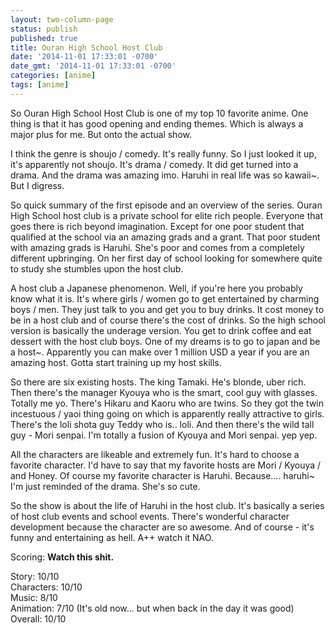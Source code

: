 ```yaml
---
layout: two-column-page
status: publish
published: true
title: Ouran High School Host Club
date: '2014-11-01 17:33:01 -0700'
date_gmt: '2014-11-01 17:33:01 -0700'
categories: [anime]
tags: [anime]
---
```

<p>So Ouran High School Host Club is one of my top 10 favorite anime. One thing is that it has good opening and ending themes. Which is always a major plus for me. But onto the actual show.</p>
<p>I think the genre is shoujo &#47; comedy. It's really funny. So I just looked it up, it's apparently not shoujo. It's drama &#47; comedy. It did get turned into a drama. And the drama was amazing imo. Haruhi in real life was so kawaii~. But I digress.</p>
<p>So quick summary of the first episode and an overview of the series. Ouran High School host club is a private school for elite rich people. Everyone that goes there is rich beyond imagination. Except for one poor student that qualified at the school via an amazing grads and a grant. That poor student with amazing grads is Haruhi. She's poor and comes from a completely different upbringing. On her first day of school looking for somewhere quite to study she stumbles upon the host club.</p>
<p>A host club a Japanese phenomenon. Well, if you're here you probably know what it is. It's where girls &#47; women go to get entertained by charming boys &#47; men. They just talk to you and get you to buy drinks. It cost money to be in a host club and of course there's the cost of drinks. So the high school version is basically the underage version. You get to drink coffee and eat dessert with the host club boys. One of my dreams is to go to japan and be a host~. Apparently you can make over 1 million USD a year if you are an amazing host. Gotta start training up my host skills.</p>
<p>So there are six existing hosts. The king Tamaki. He's blonde, uber rich. Then there's the manager Kyouya who is the smart, cool guy with glasses. Totally me yo. There's Hikaru and Kaoru who are twins. So they got the twin incestuous &#47; yaoi thing going on which is apparently really attractive to girls. There's the loli shota guy Teddy who is.. loli. And then there's the wild tall guy - Mori senpai. I'm totally a fusion of Kyouya and Mori senpai. yep yep.</p>
<p>All the characters are likeable and extremely fun. It's hard to choose a favorite character. I'd have to say that my favorite hosts are Mori &#47; Kyouya &#47; and Honey. Of course my favorite character is Haruhi. Because.... haruhi~ I'm just reminded of the drama. She's so cute.</p>
<p>So the show is about the life of Haruhi in the host club. It's basically a series of host club events and school events. There's wonderful character development because the character are so awesome. And of course - it's funny and entertaining as hell. A++ watch it NAO.</p>
<p>Scoring: <strong>Watch this shit.</strong></p>
<p>Story: 10&#47;10<br />
Characters: 10&#47;10<br />
Music: 8&#47;10<br />
Animation: 7&#47;10 (It's old now... but when back in the day it was good)<br />
Overall: 10&#47;10</p>
